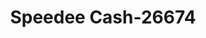 ---
f_zip-code: 35967
f_state-code: AL
title: Speedee Cash-26674
f_phone: 256-845-5600
f_city-only: Fort Payne
f_address: 904 Gault Ave N Fort Payne
f_location-unique-id: '26674'
slug: speedee-cash-26674
updated-on: '2024-05-30T13:46:58.046Z'
created-on: '2024-05-30T13:36:59.803Z'
published-on: '2024-05-30T13:54:32.469Z'
f_city-state: cms/city/fort-payne-al.md
f_company: cms/company/speedee-cash.md
f_state: cms/state/alabama.md
layout: '[payday-loan].html'
tags: payday-loan
---